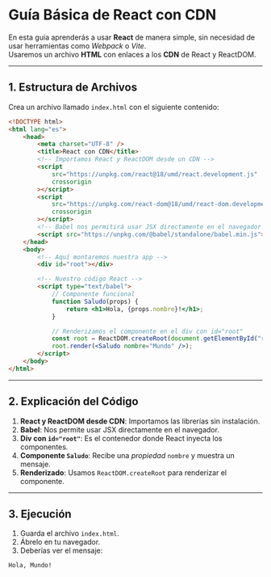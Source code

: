 # Guía Básica de React con CDN

En esta guía aprenderás a usar **React** de manera simple, sin necesidad de usar herramientas como _Webpack_ o _Vite_.  
Usaremos un archivo **HTML** con enlaces a los **CDN** de React y ReactDOM.

---

## 1. Estructura de Archivos

Crea un archivo llamado `index.html` con el siguiente contenido:

```html
<!DOCTYPE html>
<html lang="es">
    <head>
        <meta charset="UTF-8" />
        <title>React con CDN</title>
        <!-- Importamos React y ReactDOM desde un CDN -->
        <script
            src="https://unpkg.com/react@18/umd/react.development.js"
            crossorigin
        ></script>
        <script
            src="https://unpkg.com/react-dom@18/umd/react-dom.development.js"
            crossorigin
        ></script>
        <!-- Babel nos permitirá usar JSX directamente en el navegador -->
        <script src="https://unpkg.com/@babel/standalone/babel.min.js"></script>
    </head>
    <body>
        <!-- Aquí montaremos nuestra app -->
        <div id="root"></div>

        <!-- Nuestro código React -->
        <script type="text/babel">
            // Componente funcional
            function Saludo(props) {
                return <h1>Hola, {props.nombre}!</h1>;
            }

            // Renderizamos el componente en el div con id="root"
            const root = ReactDOM.createRoot(document.getElementById("root"));
            root.render(<Saludo nombre="Mundo" />);
        </script>
    </body>
</html>
```

---

## 2. Explicación del Código

1. **React y ReactDOM desde CDN**: Importamos las librerías sin instalación.
2. **Babel**: Nos permite usar JSX directamente en el navegador.
3. **Div con `id="root"`**: Es el contenedor donde React inyecta los componentes.
4. **Componente `Saludo`**: Recibe una _propiedad_ `nombre` y muestra un mensaje.
5. **Renderizado**: Usamos `ReactDOM.createRoot` para renderizar el componente.

---

## 3. Ejecución

1. Guarda el archivo `index.html`.
2. Ábrelo en tu navegador.
3. Deberías ver el mensaje:

```
Hola, Mundo!
```
